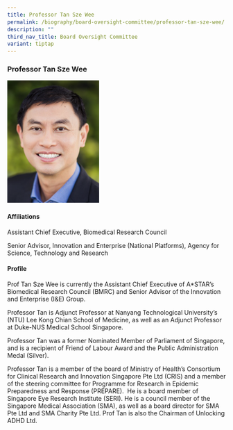 ```yaml
---
title: Professor Tan Sze Wee
permalink: /biography/board-oversight-committee/professor-tan-sze-wee/
description: ""
third_nav_title: Board Oversight Committee
variant: tiptap
---
```

<h3>Professor Tan Sze Wee</h3><div class="isomer-image-wrapper"><img style="width: 42%;" height="auto" width="100%" alt="" src="/images/Biography/Board Oversight Committee/Prof_TSW_resized.png"></div><h4>Affiliations</h4><p>Assistant Chief Executive, Biomedical Research Council</p><p>Senior Advisor, Innovation and Enterprise (National Platforms), Agency for Science, Technology and Research</p><h4>Profile</h4><p>Prof Tan Sze Wee is currently the Assistant Chief Executive of A*STAR’s Biomedical Research Council (BMRC) and Senior Advisor of the Innovation and Enterprise (I&amp;E) Group.</p><p>Professor Tan is Adjunct Professor at Nanyang Technological University’s (NTU) Lee Kong Chian School of Medicine, as well as an Adjunct Professor at Duke-NUS Medical School Singapore.</p><p>Professor Tan was a former Nominated Member of Parliament of Singapore, and is a recipient of Friend of Labour Award and the Public Administration Medal (Silver).</p><p>Professor Tan is a member of the board of Ministry of Health’s Consortium for Clinical Research and Innovation Singapore Pte Ltd (CRIS) and a member of the steering committee for Programme for Research in Epidemic Preparedness and Response (PREPARE).&nbsp; He is a board member of Singapore Eye Research Institute (SERI). He is a council member of the Singapore Medical Association (SMA), as well as a board director for SMA Pte Ltd and SMA Charity Pte Ltd. Prof Tan is also the Chairman of Unlocking ADHD Ltd.&nbsp;</p>